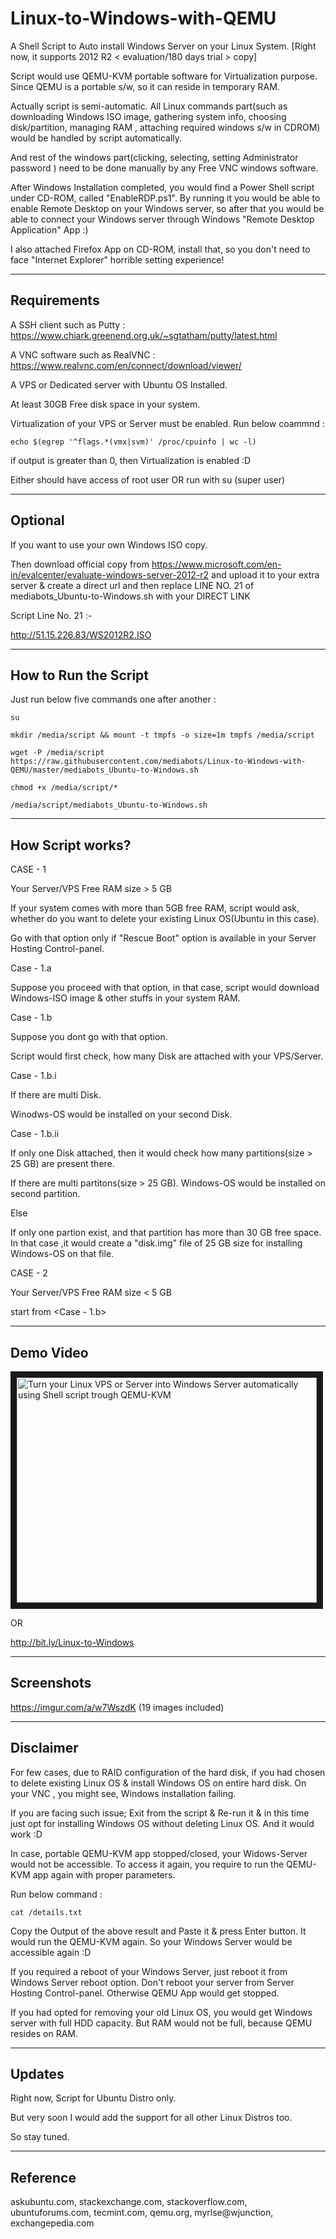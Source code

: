 # Linux-to-Windows-with-QEMU

A Shell Script to Auto install Windows Server on your Linux System. [Right now, it supports 2012 R2 < evaluation/180 days trial > copy]

Script would use QEMU-KVM portable software for Virtualization purpose.
Since QEMU is a portable s/w, so it can reside in temporary RAM.

Actually script is semi-automatic.
All Linux commands part(such as downloading Windows ISO image, gathering system info, choosing disk/partition, managing RAM , attaching required windows s/w in CDROM) would be handled by script automatically.

And rest of the windows part(clicking, selecting, setting Administrator password ) need to be done manually by any Free VNC windows software.

After Windows Installation completed, you would find a Power Shell script under CD-ROM, called "EnableRDP.ps1".
By running it you would be able to enable Remote Desktop on your Windows server, so after that you would be able to connect your Windows server through Windows "Remote Desktop Application" App :)

I also attached Firefox App on CD-ROM, install that, so you don't need to face "Internet Explorer" horrible setting experience!

---

## Requirements
A SSH client such as Putty : https://www.chiark.greenend.org.uk/~sgtatham/putty/latest.html

A VNC software such as RealVNC : https://www.realvnc.com/en/connect/download/viewer/

A VPS or Dedicated server with Ubuntu OS Installed.

At least 30GB Free disk space in your system.

Virtualization of your VPS or Server must be enabled.
Run below coammnd :

`echo $(egrep '^flags.*(vmx|svm)' /proc/cpuinfo | wc -l)`

if output is greater than 0, then Virtualization is enabled :D

Either should have access of root user OR run with su (super user) 

---

## Optional

If you want to use your own Windows ISO copy.

Then download official copy from https://www.microsoft.com/en-in/evalcenter/evaluate-windows-server-2012-r2 and upload it to your extra server & create a direct url and then replace LINE NO. 21 of mediabots_Ubuntu-to-Windows.sh with your DIRECT LINK

Script Line No. 21 :-

http://51.15.226.83/WS2012R2.ISO

---

## How to Run the Script

Just run below five commands one after another :

`su`

`mkdir /media/script && mount -t tmpfs -o size=1m tmpfs /media/script`

`wget -P /media/script https://raw.githubusercontent.com/mediabots/Linux-to-Windows-with-QEMU/master/mediabots_Ubuntu-to-Windows.sh`

`chmod +x /media/script/*`

`/media/script/mediabots_Ubuntu-to-Windows.sh`

---

## How Script works?

CASE - 1

Your Server/VPS Free RAM size > 5 GB

If your system comes with more than 5GB free RAM, script would ask, whether do you want to delete your existing Linux OS(Ubuntu in this case).

Go with that option only if "Rescue Boot" option is available in your Server Hosting Control-panel.

  Case - 1.a

  Suppose you proceed with that option, in that case, script would download Windows-ISO image & other stuffs in your system RAM.
  
  Case - 1.b
  
  Suppose you dont go with that option.
  
  Script would first check, how many Disk are attached with your VPS/Server.
    
   Case - 1.b.i  
   
   If there are multi Disk.
   
   Winodws-OS would be installed on your second Disk.
   
   Case - 1.b.ii
   
   If only one Disk attached, then it would check how many partitions(size > 25 GB) are present there.
   
   If there are multi partitons(size > 25 GB). Windows-OS would be installed on second partition.
   
   Else
   
   If only one partion exist, and that partition has more than 30 GB free space. In that case ,it would create a "disk.img" file of 25 GB size for installing Windows-OS on that file.

CASE - 2

Your Server/VPS Free RAM size < 5 GB
  
  start from <Case - 1.b>

---

## Demo Video

<a href="http://www.youtube.com/watch?feature=player_embedded&v=84gVQXXJF8A" target="_blank"><img src="http://img.youtube.com/vi/84gVQXXJF8A/0.jpg" 
alt="Turn your Linux VPS or Server into Windows Server automatically using Shell script trough QEMU-KVM" width="480" height="360" border="10" /></a>

OR

http://bit.ly/Linux-to-Windows

---

## Screenshots

https://imgur.com/a/w7WszdK (19 images included)

---

## Disclaimer

For few cases, due to RAID configuration of the hard disk, if you had chosen to delete existing Linux OS & install Windows OS on entire hard disk.
On your VNC , you might see, Windows installation failing.

If you are facing such issue; Exit from the script & Re-run it & in this time just opt for installing Windows OS without deleting Linux OS. And it would work :D

In case, portable QEMU-KVM app stopped/closed, your Widows-Server would not be accessible.
To access it again, you require to run the QEMU-KVM app again with proper parameters.

Run below command :

`cat /details.txt`

Copy the Output of the above result and Paste it & press Enter button.
It would run the QEMU-KVM again. So your Windows Server would be accessible again :D

If you required a reboot of your Windows Server, just reboot it from Windows Server reboot option. 
Don't reboot your server from Server Hosting Control-panel. Otherwise QEMU App would get stopped.

If you had opted for removing your old Linux OS, you would get Windows server with full HDD capacity.
But RAM would not be full, because QEMU resides on RAM.

---
## Updates

Right now, Script for Ubuntu Distro only.

But very soon I would add the support for all other Linux Distros too.

So stay tuned.

---

## Reference

askubuntu.com, stackexchange.com, stackoverflow.com, ubuntuforums.com, tecmint.com, qemu.org, myrlse@wjunction, exchangepedia.com 

